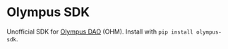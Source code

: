 # Olympus SDK

Unofficial SDK for [Olympus DAO](https://olympusdao.finance) (OHM). Install with `pip install olympus-sdk`.